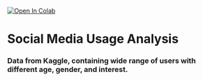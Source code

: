 [![Open In Colab](https://colab.research.google.com/assets/colab-badge.svg)](https://colab.research.google.com/github/WadieBenabdouh/SocialMedia-Usage-Pipeline/blob/main/SocialMedia_Usage_Pipeline.ipynb)

# Social Media Usage Analysis
### Data from Kaggle, containing wide range of users with different age, gender, and interest.
